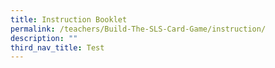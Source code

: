 ```yaml
---
title: Instruction Booklet
permalink: /teachers/Build-The-SLS-Card-Game/instruction/
description: ""
third_nav_title: Test
---
```


